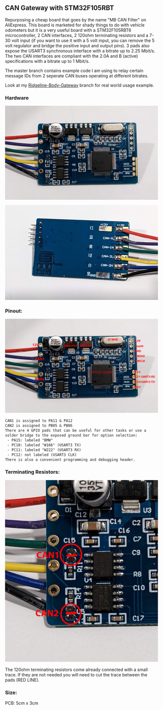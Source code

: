 ## CAN Gateway with STM32F105RBT
Repurposing a cheap board that goes by the name "MB CAN Filter" on AliExpress. This board is marketed for shady things to do with vehicle odometers but it is a very useful board with a STM32F105RBT6 microcontroller, 2 CAN interfaces, 2 120ohm terminating resistors and a 7-30 volt input (if you want to use it with a 5 volt input, you can remove the 5 volt regulator and bridge the positive input and output pins). 3 pads also expose the USART3 synchronous interface with a bitrate up to 2.25 Mbit/s. The two CAN interfaces are compliant with the 2.0A and B (active) specifications with a bitrate up to 1 Mbit/s.

The master branch contains example code I am using to relay certain message IDs from 2 seperate CAN buses operating at different bitrates.

Look at my [Ridgeline-Body-Gateway](https://github.com/gadjex/CAN_Gateway/tree/Ridgeline-Body-Gateway) branch for real world usage example.

### Hardware
![Front](/pictures/front.png)

![Back](/pictures/back.png)
 
### Pinout:
![Pinout](/pictures/pinout.png)

```
CAN1 is assigned to PA11 & PA12
CAN2 is assigned to PB05 & PB06
There are 4 GPIO pads that can be useful for other tasks or use a solder bridge to the exposed ground bar for option selection:
 - PA15: labeled "BMW"
 - PC10: labeled "W166" (USART3 TX)
 - PC11: labeled "W222" (USART3 RX)
 - PC12: not labeled (USART3 CLK)
There is also a convenient programming and debugging header.
```
### Terminating Resistors:
![Terminating Resistors](/pictures/term_resistors.png)

The 120ohm terminating resistors come already connected with a small trace. If they are not needed you will need to cut the trace between the pads (RED LINE).

### Size:
PCB: 5cm x 3cm
